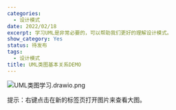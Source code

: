 ```yaml
---
categories:
  - 设计模式
date: 2022/02/18
excerpt: 学习UML是非常必要的，可以帮助我们更好的理解设计模式。
show_category: Yes
status: 待发布
tags:
  - 设计模式
title: UML类图基本关系DEMO
---
```



![UML类图学习.drawio.png](/notion_images/5b35f1480c59197c8714406797dcf327.png)

提示：右键点击在新的标签页打开图片来查看大图。